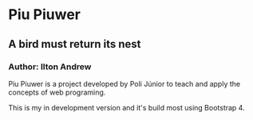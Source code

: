 # Piu Piuwer

## A bird must return its nest

### Author: Ilton Andrew

Piu Piuwer is a project developed by Poli Júnior to teach and apply the concepts of web programing.

This is my in development version and it's build most using Bootstrap 4.
